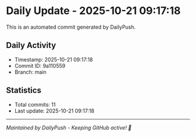 # Daily Update - 2025-10-21 09:17:18

This is an automated commit generated by DailyPush.

## Daily Activity
- Timestamp: 2025-10-21 09:17:18
- Commit ID: 9a110559
- Branch: main

## Statistics
- Total commits: 11
- Last update: 2025-10-21 09:17:18

---
*Maintained by DailyPush - Keeping GitHub active! 🚀*
